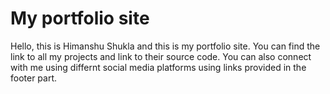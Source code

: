 # My portfolio site 
Hello, this is Himanshu Shukla and this is my portfolio site. You can find the link to all my projects and link to their source code. You can also connect with me using differnt
social media platforms using links provided in the footer part.
